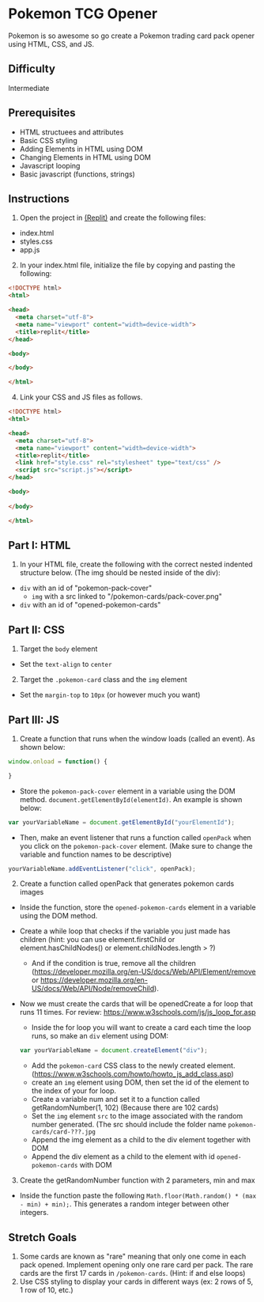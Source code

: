 # Pokemon TCG Opener

Pokemon is so awesome so go create a Pokemon trading card pack opener using HTML, CSS, and JS.

## Difficulty
Intermediate

## Prerequisites
* HTML structuees and attributes
* Basic CSS styling
* Adding Elements in HTML using DOM
* Changing Elements in HTML using DOM
* Javascript looping
* Basic javascript (functions, strings)

## Instructions
1. Open the project in [(Replit)](https://replit.com/join/nwzszkyije-alvin-jeremyjer) and create the following files:
  * index.html
  * styles.css
  * app.js
2. In your index.html file, initialize the file by copying and pasting the following:

``` html
<!DOCTYPE html>
<html>

<head>
  <meta charset="utf-8">
  <meta name="viewport" content="width=device-width">
  <title>replit</title>
</head>

<body>

</body>

</html>
```

4. Link your CSS and JS files as follows.

``` html
<!DOCTYPE html>
<html>

<head>
  <meta charset="utf-8">
  <meta name="viewport" content="width=device-width">
  <title>replit</title>
  <link href="style.css" rel="stylesheet" type="text/css" />
  <script src="script.js"></script>
</head>

<body>
  
</body>

</html>
```

## Part I: HTML
1. In your HTML file, create the following with the correct nested indented structure below. (The img should be nested inside of the div):
  * ```div``` with an id of "pokemon-pack-cover"
    * ```img``` with a src linked to "/pokemon-cards/pack-cover.png"
  * ```div``` with an id of "opened-pokemon-cards"

## Part II: CSS
1. Target the ```body``` element
  * Set the ```text-align``` to ```center```
2. Target the ```.pokemon-card``` class and the ```img``` element
  * Set the ```margin-top``` to ```10px``` (or however much you want)

## Part III: JS
1. Create a function that runs when the window loads (called an event). As shown below:
``` javascript
window.onload = function() {

}
```

* Store the ```pokemon-pack-cover``` element in a variable using the DOM method.
```document.getElementById(elementId)```. An example is shown below:

``` javascript
var yourVariableName = document.getElementById("yourElementId");
```
* Then, make an event listener that runs a function called ```openPack``` when you click on the ```pokemon-pack-cover``` element. (Make sure to change the variable and function names to be descriptive)

``` javascript
yourVariableName.addEventListener("click", openPack);
```

2. Create a function called openPack that generates pokemon cards images
* Inside the function, store the ```opened-pokemon-cards``` element in a variable using the DOM method.

* Create a while loop that checks if the variable you just made has children (hint: you can use element.firstChild or element.hasChildNodes() or element.childNodes.length > ?) 
  * And if the condition is true, remove all the children (https://developer.mozilla.org/en-US/docs/Web/API/Element/remove or https://developer.mozilla.org/en-US/docs/Web/API/Node/removeChild).
  
* Now we must create the cards that will be openedCreate a for loop that runs 11 times. For review: https://www.w3schools.com/js/js_loop_for.asp
  * Inside the for loop you will want to create a card each time the loop runs, so make an ```div``` element using DOM:
  ``` javascript
  var yourVariableName = document.createElement("div");
  ```
  * Add the ```pokemon-card``` CSS class to the newly created element. (https://www.w3schools.com/howto/howto_js_add_class.asp)
  * create an ```img``` element using DOM, then set the id of the element to the index of your for loop.
  * Create a variable num and set it to a function called getRandomNumber(1, 102) (Because there are 102 cards)
  * Set the ```img``` element ```src``` to the image associated with the random number generated. (The src should include the folder name ```pokemon-cards/card-???.jpg```
  * Append the img element as a child to the div element together with DOM
  * Append the div element as a child to the element with id ```opened-pokemon-cards``` with DOM
  
3. Create the getRandomNumber function with 2 parameters, min and max
* Inside the function paste the following ```Math.floor(Math.random() * (max - min) + min);```. This generates a random integer between other integers.

## Stretch Goals
1. Some cards are known as "rare" meaning that only one come in each pack opened. Implement opening only one rare card per pack. The rare cards are the first 17 cards in ```/pokemon-cards```. (Hint: if and else loops)
2. Use CSS styling to display your cards in different ways (ex: 2 rows of 5, 1 row of 10, etc.)
